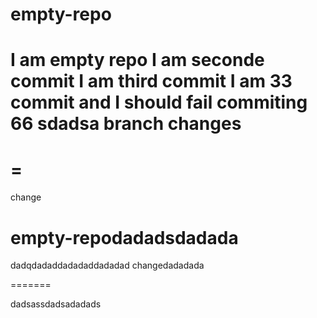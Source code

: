 
# empty-repo
I am empty repo
I am seconde commit
I am third commit
I am 33 commit and I should fail
commiting 66
sdadsa
branch changes
=======
=
=======
change
# empty-repodadadsdadada
dadqdadaddadadaddadadad
changedadadada

=======

dadsassdadsadadads
